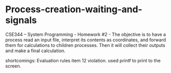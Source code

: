 # Process-creation-waiting-and-signals
CSE344 – System Programming - Homework #2 - The objective is to have a process read an input file, interpret its contents as coordinates, and forward them for calculations to children processes. Then it will collect their outputs and make a final calculation.

shortcomings: Evaluation rules item 12 violation. used printf to print to the screen. 
